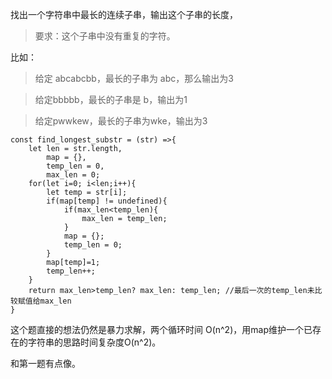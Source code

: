 找出一个字符串中最长的连续子串，输出这个子串的长度，
>要求：这个子串中没有重复的字符。

比如：
>给定 abcabcbb，最长的子串为 abc，那么输出为3

>给定bbbbb，最长的子串是 b，输出为1

>给定pwwkew，最长的子串为wke，输出为3

    const find_longest_substr = (str) =>{
	    let len = str.length,
	        map = {},
	        temp_len = 0,
	        max_len = 0;
	    for(let i=0; i<len;i++){
	        let temp = str[i];
	        if(map[temp] != undefined){
	            if(max_len<temp_len){
	                max_len = temp_len;
	            }
	            map = {};
	            temp_len = 0;
	        }
	        map[temp]=1;
	        temp_len++;
	    }
	    return max_len>temp_len? max_len: temp_len; //最后一次的temp_len未比较赋值给max_len
	}

这个题直接的想法仍然是暴力求解，两个循环时间 O(n^2)，用map维护一个已存在的字符串的思路时间复杂度O(n^2)。

和第一题有点像。